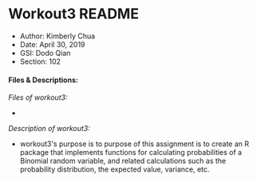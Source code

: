 # Workout3 README 

- Author: Kimberly Chua
- Date: April 30, 2019
- GSI: Dodo Qian
- Section: 102

#### **Files & Descriptions:**

*Files of workout3:*

- 


*Description of workout3:*

- workout3's purpose is to purpose of this assignment is to create an R package that implements functions for calculating probabilities of a Binomial random variable, and related calculations such as the probability distribution, the expected value, variance, etc.
